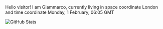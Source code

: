 Hello visitor! I am Giammarco, currently living in space coordinate London and time coordinate Monday, 1 February, 06:05 GMT

![GitHub Stats](https://github-readme-stats.vercel.app/api?username=grcasanova)
